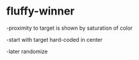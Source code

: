 # fluffy-winner

-proximity to target is shown by saturation of color
<br>

-start with target hard-coded in center
<br>

-later randomize
